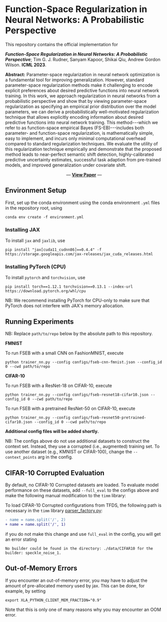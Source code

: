 # Function-Space Regularization in Neural Networks: A Probabilistic Perspective

This repository contains the official implementation for

**_Function-Space Regularization in Neural Networks: A Probabilistic Perspective_**; Tim G. J. Rudner, Sanyam Kapoor, Shikai Qiu, Andrew Gordon Wilson. **ICML 2023**.

**Abstract:** Parameter-space regularization in neural network optimization is a fundamental tool for improving generalization. However, standard parameter-space regularization methods make it challenging to encode explicit preferences about desired predictive functions into neural network training. In this work, we approach regularization in neural networks from a probabilistic perspective and show that by viewing parameter-space regularization as specifying an empirical prior distribution over the model parameters, we can derive a probabilistically well-motivated regularization technique that allows explicitly encoding information about desired predictive functions into neural network training. This method---which we refer to as function-space empirical Bayes (FS-EB)---includes both parameter- and function-space regularization, is mathematically simple, easy to implement, and incurs only minimal computational overhead compared to standard regularization techniques. We evaluate the utility of this regularization technique empirically and demonstrate that the proposed method leads to near-perfect semantic shift detection, highly-calibrated predictive uncertainty estimates, successful task adaption from pre-trained models, and improved generalization under covariate shift.

<p align="center">
  &#151; <a href="https://timrudner.com/fseb"><b>View Paper</b></a> &#151;
</p>


## Environment Setup

First, set up the conda environment using the conda environment `.yml` files in the repository root, using

```
conda env create -f environment.yml
```

### Installing JAX

To install `jax` and `jaxlib`, use
```
pip install "jax[cuda11_cudnn86]==0.4.4" -f https://storage.googleapis.com/jax-releases/jax_cuda_releases.html
```

### Installing PyTorch (CPU)

To install `pytorch` and `torchvision`, use

```
pip install torch==1.12.1 torchvision==0.13.1 --index-url https://download.pytorch.org/whl/cpu
```

NB: We recommend installing PyTorch for CPU-only to make sure that PyTorch does not interfere with JAX's memory allocation.


## Running Experiments

NB: Replace `path/to/repo` below by the absolute path to this repository.

**FMNIST**

To run FSEB with a small CNN on FashionMNIST, execute

```
python trainer_nn.py --config configs/fseb-cnn-fmnist.json --config_id 0 --cwd path/to/repo
```

**CIFAR-10**

To run FSEB with a ResNet-18 on CIFAR-10, execute

```
python trainer_nn.py --config configs/fseb-resnet18-cifar10.json --config_id 0 --cwd path/to/repo
```

To run FSEB with a pretrained ResNet-50 on CIFAR-10, execute

```
python trainer_nn.py --config configs/fseb-resnet50-pretrained-cifar10.json --config_id 0 --cwd path/to/repo
```

**Additional config files will be added shortly.**

NB: The configs above do not use additional datasets to construct the context set. Instead, they use a corrupted (i.e., augmented) training set. To use another dataset (e.g., KMNIST or CIFAR-100), change the `--context_points` arg in the config.


## CIFAR-10 Corrupted Evaluation

By default, no CIFAR-10 Corrupted datasets are loaded. To evaluate model performance on these datasets, add `--full_eval` to the configs above and make the following manual modification to the `timm` library:

To load CIFAR-10 Corrupted configurations from TFDS, the following path is necessary in the `timm` library [parser_factory.py](https://github.com/rwightman/pytorch-image-models/blob/v0.6.7/timm/data/parsers/parser_factory.py#L9):

```diff
- name = name.split('/', 2)
+ name = name.split('/', 1)
```

if you do not make this change and use `full_eval` in the config, you will get an error stating

```
No builder could be found in the directory: ./data/CIFAR10 for the builder: speckle_noise_1.
```


## Out-of-Memory Errors

If you encounter an out-of-memory error, you may have to adjust the amount of pre-allocated memory used by jax. This can be done, for example, by setting

```
export XLA_PYTHON_CLIENT_MEM_FRACTION="0.9"
```

Note that this is only one of many reasons why you may encounter an OOM error.

